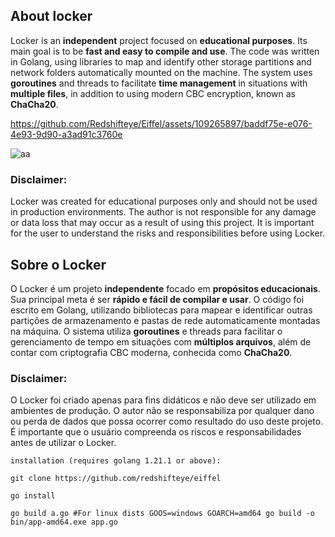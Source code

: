 ## About locker

Locker is an **independent** project focused on **educational purposes**. Its main goal is to be **fast and easy to compile and use**. The code was written in Golang, using libraries to map and identify other storage partitions and network folders automatically mounted on the machine. The system uses **goroutines** and threads to facilitate **time management** in situations with **multiple files**, in addition to using modern CBC encryption, known as **ChaCha20**.



https://github.com/Redshifteye/Eiffel/assets/109265897/baddf75e-e076-4e93-9d90-a3ad91c3760e

![aa](https://github.com/Redshifteye/Eiffel/assets/109265897/1b79bbe1-8390-4aa7-aa3f-bd3da51e6720)



### Disclaimer:

Locker was created for educational purposes only and should not be used in production environments. The author is not responsible for any damage or data loss that may occur as a result of using this project. It is important for the user to understand the risks and responsibilities before using Locker.

## Sobre o Locker

O Locker é um projeto **independente** focado em **propósitos educacionais**. Sua principal meta é ser **rápido e fácil de compilar e usar**. O código foi escrito em Golang, utilizando bibliotecas para mapear e identificar outras partições de armazenamento e pastas de rede automaticamente montadas na máquina. O sistema utiliza **goroutines** e threads para facilitar o gerenciamento de tempo em situações com **múltiplos arquivos**, além de contar com criptografia CBC moderna, conhecida como **ChaCha20**.

### Disclaimer:

O Locker foi criado apenas para fins didáticos e não deve ser utilizado em ambientes de produção. O autor não se responsabiliza por qualquer dano ou perda de dados que possa ocorrer como resultado do uso deste projeto. É importante que o usuário compreenda os riscos e responsabilidades antes de utilizar o Locker.

```
installation (requires golang 1.21.1 or above):

git clone https://github.com/redshifteye/eiffel

go install

go build a.go #For linux dists GOOS=windows GOARCH=amd64 go build -o bin/app-amd64.exe app.go
```
